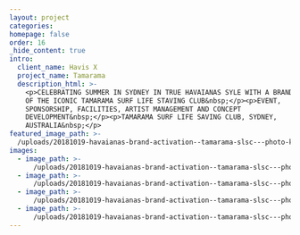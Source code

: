 ```yaml
---
layout: project
categories:
homepage: false
order: 16
_hide_content: true
intro:
  client_name: Havis X
  project_name: Tamarama
  description_html: >-
    <p>CELEBRATING SUMMER IN SYDNEY IN TRUE HAVAIANAS SYLE WITH A BRAND TAKEOVER
    OF THE ICONIC TAMARAMA SURF LIFE STAVING CLUB&nbsp;</p><p>EVENT,
    SPONSORSHIP, FACILITIES, ARTIST MANAGEMENT AND CONCEPT
    DEVELOPMENT&nbsp;</p><p>TAMARAMA SURF LIFE SAVING CLUB, SYDNEY,
    AUSTRALIA&nbsp;</p>
featured_image_path: >-
  /uploads/20181019-havaianas-brand-activation--tamarama-slsc---photo-ken-butti0408.jpg
images:
  - image_path: >-
      /uploads/20181019-havaianas-brand-activation--tamarama-slsc---photo-ken-butti0422.jpg
  - image_path: >-
      /uploads/20181019-havaianas-brand-activation--tamarama-slsc---photo-ken-butti0435.jpg
  - image_path: >-
      /uploads/20181019-havaianas-brand-activation--tamarama-slsc---photo-ken-butti0427.jpg
  - image_path: >-
      /uploads/20181019-havaianas-brand-activation--tamarama-slsc---photo-ken-butti0398.jpg
---
```

